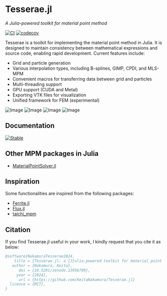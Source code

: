 # Tesserae.jl

*A Julia-powered toolkit for material point method*

[![CI](https://github.com/KeitaNakamura/Tesserae.jl/actions/workflows/CI.yml/badge.svg)](https://github.com/KeitaNakamura/Tesserae.jl/actions/workflows/CI.yml)
[![codecov](https://codecov.io/gh/KeitaNakamura/Tesserae.jl/graph/badge.svg?token=H5BHWIIBTG)](https://codecov.io/gh/KeitaNakamura/Tesserae.jl)

Tesserae is a toolkit for implementing the material point method in Julia. It is designed to maintain consistency between mathematical expressions and source code, enabling rapid development. Current features include:

* Grid and particle generation
* Various interpolation types, including B-splines, GIMP, CPDI, and MLS-MPM
* Convenient macros for transferring data between grid and particles
* Multi-threading support
* GPU support (CUDA and Metal)
* Exporting VTK files for visualization
* Unified framework for FEM (experimental)

![Image](https://github.com/user-attachments/assets/62acb8c4-3705-4202-b30c-fff64a690479)
![Image](https://github.com/user-attachments/assets/16379e40-9a5c-404c-9543-251e210fb00e)
![Image](https://github.com/user-attachments/assets/00bf6683-010d-4093-9cda-a5f772fe5a74)
![Image](https://github.com/user-attachments/assets/4fa4dfa2-f1cb-471e-99f1-0aa0783a2f20)

## Documentation

[![Stable](https://img.shields.io/badge/docs-latest%20release-blue.svg)](https://KeitaNakamura.github.io/Tesserae.jl/stable)

## Other MPM packages in Julia

* [MaterialPointSolver.jl](https://github.com/LandslideSIM/MaterialPointSolver.jl)

## Inspiration

Some functionalities are inspired from the following packages:

* [Ferrite.jl](https://github.com/Ferrite-FEM/Ferrite.jl)
* [Flux.jl](https://github.com/FluxML/Flux.jl)
* [taichi_mpm](https://github.com/yuanming-hu/taichi_mpm)

## Citation

If you find Tesserae.jl useful in your work, I kindly request that you cite it as below:

```bibtex
@software{NakamuraTesserae2024,
    title = {Tesserae.jl: a {J}ulia-powered toolkit for material point method},
   author = {Nakamura, Keita},
      doi = {10.5281/zenodo.13956709},
     year = {2024},
      url = {https://github.com/KeitaNakamura/Tesserae.jl}
  licence = {MIT},
}
```
